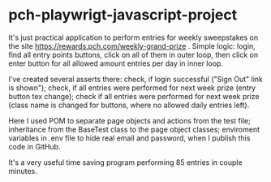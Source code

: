 # pch-playwrigt-javascript-project
It's just practical application to perform entries for weekly sweepstakes on the site https://rewards.pch.com/weekly-grand-prize . Simple logic: login, find all entry points buttons, click on all of them in outer loop, then click on enter button for all allowed amount entries per day in inner loop.

I've created several asserts there: check, if login successful ("Sign Out" link is shown"); check, if all entries were performed for next week prize (entry button tex change); check if all entries were performed for next week prize (class name is changed for buttons, where no allowed daily entries left).

Here I used POM to separate page objects and actions from the test file; inheritance from the BaseTest class to the page object classes; enviroment variables in .env file to hide real email and password, when I publish this code in GitHub.

It's a very useful time saving program performing 85 entries in couple minutes.
